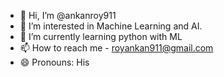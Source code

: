 - 👋 Hi, I’m @ankanroy911
- 👀 I’m interested in Machine Learning and AI.
- 🌱 I’m currently learning python with ML
- 📫 How to reach me - royankan911@gmail.com
- 😄 Pronouns: His
  

<!---
ankanroy911/ankanroy911 is a ✨ special ✨ repository because its `README.md` (this file) appears on your GitHub profile.
You can click the Preview link to take a look at your changes.
--->
